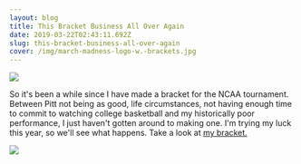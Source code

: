 ```yaml
---
layout: blog
title: This Bracket Business All Over Again
date: 2019-03-22T02:43:11.692Z
slug: this-bracket-business-all-over-again
cover: /img/march-madness-logo-w.-brackets.jpg
---
```

![](/img/march-madness-logo-w.-brackets.jpg)

So it's been a while since I have made a bracket for the NCAA tournament.  Between Pitt not being as good, life circumstances, not having enough time to commit to watching college basketball and my historically poor performance, I just haven't gotten around to making one.  I'm trying my luck this year, so we'll see what happens.  Take a look at [my bracket.](http://www.rantingrobert.com/robertlunderwood-bracket.pdf)

![](/img/underwood-bracket.jpg)
